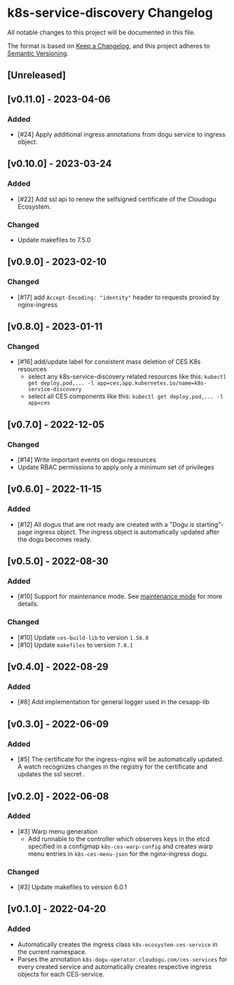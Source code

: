 # k8s-service-discovery Changelog
All notable changes to this project will be documented in this file.

The format is based on [Keep a Changelog](https://keepachangelog.com/en/1.0.0/),
and this project adheres to [Semantic Versioning](https://semver.org/spec/v2.0.0.html).

## [Unreleased]

## [v0.11.0] - 2023-04-06
### Added
- [#24] Apply additional ingress annotations from dogu service to ingress object.

## [v0.10.0] - 2023-03-24
### Added
- [#22] Add ssl api to renew the selfsigned certificate of the Cloudogu Ecosystem.

### Changed
- Update makefiles to 7.5.0

## [v0.9.0] - 2023-02-10
### Changed
- [#17] add `Accept-Encoding: "identity"` header to requests proxied by nginx-ingress

## [v0.8.0] - 2023-01-11
### Changed
- [#16] add/update label for consistent mass deletion of CES K8s resources
  - select any k8s-service-discovery related resources like this: `kubectl get deploy,pod,... -l app=ces,app.kubernetes.io/name=k8s-service-discovery`
  - select all CES components like this: `kubectl get deploy,pod,... -l app=ces`

## [v0.7.0] - 2022-12-05
### Changed
- [#14] Write important events on dogu resources
- Update RBAC permissions to apply only a minimum set of privileges 

## [v0.6.0] - 2022-11-15
### Added
- [#12] All dogus that are not ready are created with a "Dogu is starting"-page ingress object. The ingress object is 
  automatically updated after the dogu becomes ready.

## [v0.5.0] - 2022-08-30
### Added
- [#10] Support for maintenance mode. See [maintenance mode](docs/operations/maintenance_mode_en.md) for more details.

### Changed
- [#10] Update `ces-build-lib` to version `1.56.0`
- [#10] Update `makefiles` to version `7.0.1`

## [v0.4.0] - 2022-08-29
### Added
- [#8] Add implementation for general logger used in the cesapp-lib

## [v0.3.0] - 2022-06-09
### Added
- [#5] The certificate for the ingress-nginx will be automatically updated.
A watch recognizes changes in the registry for the certificate and updates the ssl secret .

## [v0.2.0] - 2022-06-08
### Added
- [#3] Warp menu generation
  - Add runnable to the controller which observes keys in the etcd specified in a configmap `k8s-ces-warp-config`
  and creates warp menu entries in `k8s-ces-menu-json` for the nginx-ingress dogu.

### Changed
- [#3] Update makefiles to version 6.0.1 

## [v0.1.0] - 2022-04-20
### Added
- Automatically creates the ingress class `k8s-ecosystem-ces-service` in the current namespace.
- Parses the annotation `k8s-dogu-operator.cloudogu.com/ces-services` for every created service 
and automatically creates respective ingress objects for each CES-service.